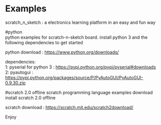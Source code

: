 # Examples

scratch_n_sketch : a electronics learning platform in an easy and fun way

#python  
python examples for scratch-n-sketch board. 
install python 3 and the following dependencies to get started

python download : https://www.python.org/downloads/

dependencies:  
1: pyserial for python 3 : https://pypi.python.org/pypi/pyserial#downloads   
2: pyautogui : https://pypi.python.org/packages/source/P/PyAutoGUI/PyAutoGUI-0.9.30.zip  

#scratch 2.0 offline
scratch programming language examples
download install scratch 2.0 offline

scratch download : https://scratch.mit.edu/scratch2download/

Enjoy
